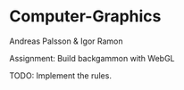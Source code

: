 Computer-Graphics
=================
Andreas Palsson & Igor Ramon


Assignment: Build backgammon with WebGL


TODO:
Implement the rules.
